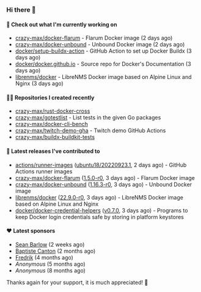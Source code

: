### Hi there 👋

#### 👷 Check out what I'm currently working on

- [crazy-max/docker-flarum](https://github.com/crazy-max/docker-flarum) - Flarum Docker image (2 days ago)
- [crazy-max/docker-unbound](https://github.com/crazy-max/docker-unbound) - Unbound Docker image (2 days ago)
- [docker/setup-buildx-action](https://github.com/docker/setup-buildx-action) - GitHub Action to set up Docker Buildx (3 days ago)
- [docker/docker.github.io](https://github.com/docker/docker.github.io) - Source repo for Docker&#39;s Documentation (3 days ago)
- [librenms/docker](https://github.com/librenms/docker) - LibreNMS Docker image based on Alpine Linux and Nginx (3 days ago)

#### 👨‍💻 Repositories I created recently

- [crazy-max/rust-docker-cross](https://github.com/crazy-max/rust-docker-cross)
- [crazy-max/gotestlist](https://github.com/crazy-max/gotestlist) - List tests in the given Go packages
- [crazy-max/docker-cli-bench](https://github.com/crazy-max/docker-cli-bench)
- [crazy-max/twitch-demo-gha](https://github.com/crazy-max/twitch-demo-gha) - Twitch demo GitHub Actions
- [crazy-max/buildx-buildkit-tests](https://github.com/crazy-max/buildx-buildkit-tests)

#### 🚀 Latest releases I've contributed to

- [actions/runner-images](https://github.com/actions/runner-images) ([ubuntu18/20220923.1](https://github.com/actions/runner-images/releases/tag/ubuntu18%2F20220923.1), 2 days ago) - GitHub Actions runner images
- [crazy-max/docker-flarum](https://github.com/crazy-max/docker-flarum) ([1.5.0-r0](https://github.com/crazy-max/docker-flarum/releases/tag/1.5.0-r0), 3 days ago) - Flarum Docker image
- [crazy-max/docker-unbound](https://github.com/crazy-max/docker-unbound) ([1.16.3-r0](https://github.com/crazy-max/docker-unbound/releases/tag/1.16.3-r0), 3 days ago) - Unbound Docker image
- [librenms/docker](https://github.com/librenms/docker) ([22.9.0-r0](https://github.com/librenms/docker/releases/tag/22.9.0-r0), 3 days ago) - LibreNMS Docker image based on Alpine Linux and Nginx
- [docker/docker-credential-helpers](https://github.com/docker/docker-credential-helpers) ([v0.7.0](https://github.com/docker/docker-credential-helpers/releases/tag/v0.7.0), 3 days ago) - Programs to keep Docker login credentials safe by storing in platform keystores

#### ❤️ Latest sponsors
- [Sean Barlow](https://github.com/woolrab6) (2 weeks ago)
- [Baptiste Canton](https://github.com/batmac) (2 months ago)
- [Fredrik](https://github.com/fredrikscode) (4 months ago)
- _Anonymous_ (5 months ago)
- _Anonymous_ (8 months ago)

Thanks again for your support, it is much appreciated! 🙏
